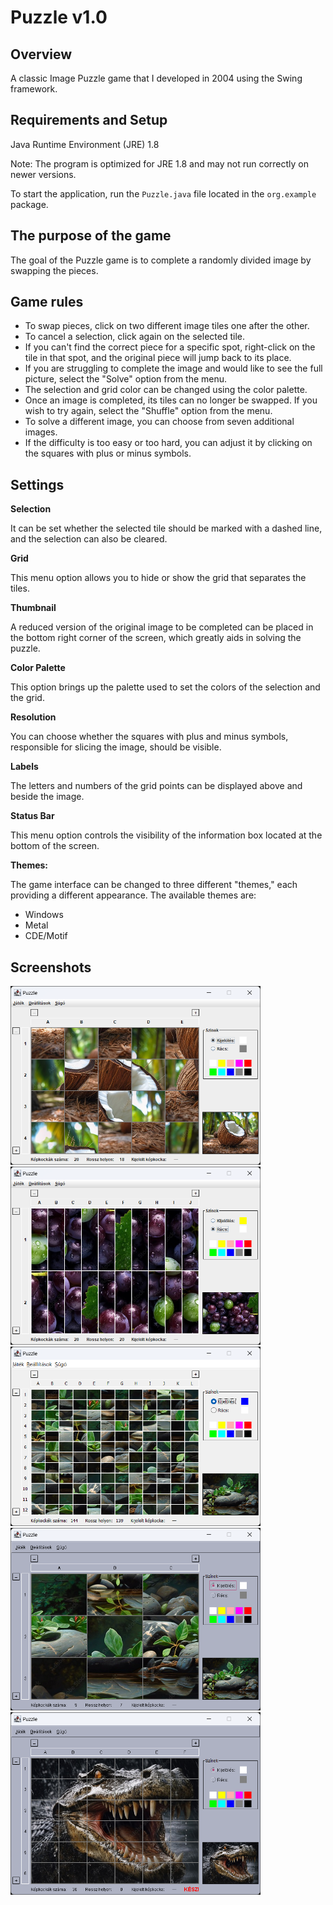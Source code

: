 # Puzzle v1.0

## Overview

A classic Image Puzzle game that I developed in 2004 using the Swing framework.

## Requirements and Setup

Java Runtime Environment (JRE) 1.8

Note: The program is optimized for JRE 1.8 and may not run correctly on newer versions.

To start the application, run the `Puzzle.java` file located in the `org.example` package.

## The purpose of the game

The goal of the Puzzle game is to complete a randomly divided image by swapping the pieces.

## Game rules

- To swap pieces, click on two different image tiles one after the other.
- To cancel a selection, click again on the selected tile.
- If you can't find the correct piece for a specific spot, right-click on the tile in that spot, and the original piece will jump back to its place.
- If you are struggling to complete the image and would like to see the full picture, select the "Solve" option from the menu.
- The selection and grid color can be changed using the color palette.
- Once an image is completed, its tiles can no longer be swapped. If you wish to try again, select the "Shuffle" option from the menu.
- To solve a different image, you can choose from seven additional images.
- If the difficulty is too easy or too hard, you can adjust it by clicking on the squares with plus or minus symbols.

## Settings

__Selection__

It can be set whether the selected tile should be marked with a dashed line, and the selection can also be cleared.

__Grid__

This menu option allows you to hide or show the grid that separates the tiles.

__Thumbnail__

A reduced version of the original image to be completed can be placed in the bottom right corner of the screen, which greatly aids in solving the puzzle.

__Color Palette__

This option brings up the palette used to set the colors of the selection and the grid.

__Resolution__

You can choose whether the squares with plus and minus symbols, responsible for slicing the image, should be visible.

__Labels__

The letters and numbers of the grid points can be displayed above and beside the image.

__Status Bar__

This menu option controls the visibility of the information box located at the bottom of the screen.

__Themes:__

The game interface can be changed to three different "themes," each providing a different appearance. The available themes are:

- Windows
- Metal
- CDE/Motif

## Screenshots

<img src=docs/01.png alt="" width="400">
<br>
<img src=docs/02.png alt="" width="400">
<br>
<img src=docs/03.png alt="" width="400">
<br>
<img src=docs/04.png alt="" width="400">
<br>
<img src=docs/05.png alt="" width="400">